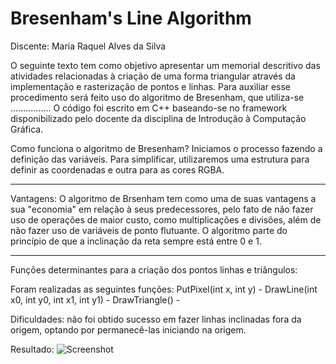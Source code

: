 # Bresenham's Line Algorithm
Discente: Maria Raquel Alves da Silva

O seguinte texto tem como objetivo apresentar um memorial descritivo das atividades relacionadas à criação de uma forma triangular através da implementação e rasterização de pontos e linhas. Para auxiliar esse procedimento será feito uso do algoritmo de Bresenham, que utiliza-se ................
O código foi escrito em C++ baseando-se no framework disponibilizado pelo docente da disciplina de Introdução à Computação Gráfica.

Como funciona o algoritmo de Bresenham?
Iniciamos o processo fazendo a definição das variáveis. Para simplificar, utilizaremos uma estrutura para definir as coordenadas e outra para as cores RGBA.
________________________________________
Vantagens: 
O algoritmo de Brsenham tem como uma de suas vantagens a sua "economia" em relação à seus predecessores, pelo fato de não fazer uso de operações de maior custo, como multiplicações e divisões, além de não fazer uso de variáveis de ponto flutuante. O algoritmo parte do princípio de que a inclinação da reta sempre está entre 0 e 1.

________________________________________

Funções determinantes para a criação dos pontos linhas e triângulos:

Foram realizadas as seguintes funções:
PutPixel(int x, int y) - 
DrawLine(int x0, int y0, int x1, int y1) - 
DrawTriangle() - 

Dificuldades: não foi obtido sucesso em fazer linhas inclinadas fora da origem, optando por permanecê-las iniciando na origem.

Resultado:
![Screenshot](https://imgur.com/a/EpIJbii)


